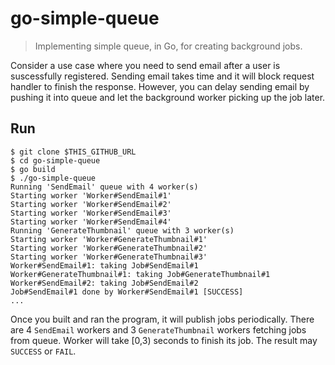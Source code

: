 go-simple-queue
========================

> Implementing simple queue, in Go, for creating background jobs.

Consider a use case where you need to send email after a user is suscessfully
registered. Sending email takes time and it will block request handler to finish
the response. However, you can delay sending email by pushing it into queue and
let the background worker picking up the job later.

## Run

```
$ git clone $THIS_GITHUB_URL
$ cd go-simple-queue
$ go build
$ ./go-simple-queue
Running 'SendEmail' queue with 4 worker(s)
Starting worker 'Worker#SendEmail#1'
Starting worker 'Worker#SendEmail#2'
Starting worker 'Worker#SendEmail#3'
Starting worker 'Worker#SendEmail#4'
Running 'GenerateThumbnail' queue with 3 worker(s)
Starting worker 'Worker#GenerateThumbnail#1'
Starting worker 'Worker#GenerateThumbnail#2'
Starting worker 'Worker#GenerateThumbnail#3'
Worker#SendEmail#1: taking Job#SendEmail#1
Worker#GenerateThumbnail#1: taking Job#GenerateThumbnail#1
Worker#SendEmail#2: taking Job#SendEmail#2
Job#SendEmail#1 done by Worker#SendEmail#1 [SUCCESS]
...
```

Once you built and ran the program, it will publish jobs periodically. There are
4 `SendEmail` workers and 3 `GenerateThumbnail` workers fetching jobs from
queue. Worker will take [0,3) seconds to finish its job. The result may `SUCCESS`
or `FAIL`.
